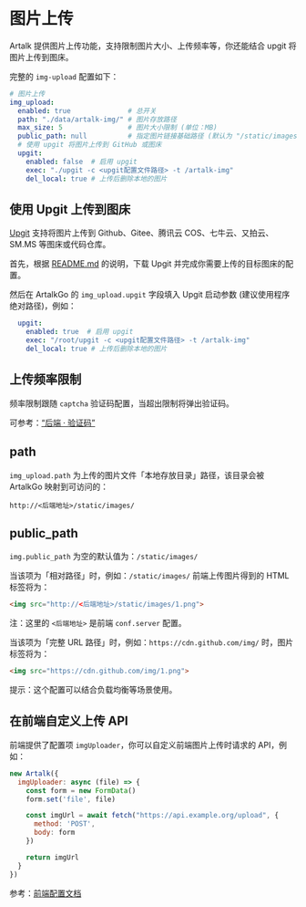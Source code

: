 # 图片上传

Artalk 提供图片上传功能，支持限制图片大小、上传频率等，你还能结合 upgit 将图片上传到图床。

完整的 `img-upload` 配置如下：

```yaml
# 图片上传
img_upload:
  enabled: true              # 总开关
  path: "./data/artalk-img/" # 图片存放路径
  max_size: 5                # 图片大小限制 (单位：MB)
  public_path: null          # 指定图片链接基础路径 (默认为 "/static/images/")
  # 使用 upgit 将图片上传到 GitHub 或图床
  upgit:
    enabled: false  # 启用 upgit
    exec: "./upgit -c <upgit配置文件路径> -t /artalk-img"
    del_local: true # 上传后删除本地的图片
```

## 使用 Upgit 上传到图床

[Upgit](https://github.com/pluveto/upgit) 支持将图片上传到 Github、Gitee、腾讯云 COS、七牛云、又拍云、SM.MS 等图床或代码仓库。

首先，根据 [README.md](https://github.com/pluveto/upgit) 的说明，下载 Upgit 并完成你需要上传的目标图床的配置。

然后在 ArtalkGo 的 `img_upload.upgit` 字段填入 Upgit 启动参数 (建议使用程序绝对路径)，例如：

```yaml
  upgit:
    enabled: true  # 启用 upgit
    exec: "/root/upgit -c <upgit配置文件路径> -t /artalk-img"
    del_local: true # 上传后删除本地的图片
```

## 上传频率限制

频率限制跟随 `captcha` 验证码配置，当超出限制将弹出验证码。

可参考：[“后端 · 验证码”](/guide/backend/captcha.md)

## path

`img_upload.path` 为上传的图片文件「本地存放目录」路径，该目录会被 ArtalkGo 映射到可访问的：

```
http://<后端地址>/static/images/
```

## public_path

`img.public_path` 为空的默认值为：`/static/images/`

当该项为「相对路径」时，例如：`/static/images/` 前端上传图片得到的 HTML 标签将为：

```html
<img src="http://<后端地址>/static/images/1.png">
```

注：这里的 `<后端地址>` 是前端 `conf.server` 配置。

当该项为「完整 URL 路径」时，例如：`https://cdn.github.com/img/` 时，图片标签将为：

```html
<img src="https://cdn.github.com/img/1.png">
```

提示：这个配置可以结合负载均衡等场景使用。

## 在前端自定义上传 API

前端提供了配置项 `imgUploader`，你可以自定义前端图片上传时请求的 API，例如：

```js
new Artalk({
  imgUploader: async (file) => {
    const form = new FormData()
    form.set('file', file)

    const imgUrl = await fetch("https://api.example.org/upload", {
      method: 'POST',
      body: form
    })

    return imgUrl
  }
})
```

参考：[前端配置文档](../frontend/config.md#imguploader)
